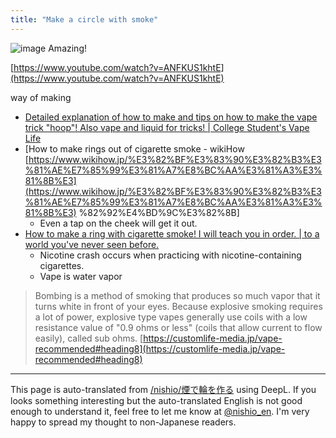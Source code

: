 ```yaml
---
title: "Make a circle with smoke"
---
```


![image](https://gyazo.com/d9df0bec73af64d91b6477e544c3d316/thumb/1000)
Amazing!

[https://www.youtube.com/watch?v=ANFKUS1khtE](https://www.youtube.com/watch?v=ANFKUS1khtE)

way of making
- [Detailed explanation of how to make and tips on how to make the vape trick "hoop"! Also vape and liquid for tricks! | College Student's Vape Life](https://ameblo.jp/taikey000/entry-12331039918.html)
- [How to make rings out of cigarette smoke - wikiHow [https://www.wikihow.jp/%E3%82%BF%E3%83%90%E3%82%B3%E3%81%AE%E7%85%99%E3%81%A7%E8%BC%AA%E3%81%A3%E3%81%8B%E3](https://www.wikihow.jp/%E3%82%BF%E3%83%90%E3%82%B3%E3%81%AE%E7%85%99%E3%81%A7%E8%BC%AA%E3%81%A3%E3%81%8B%E3) %82%92%E4%BD%9C%E3%82%8B]
    - Even a tap on the cheek will get it out.
- [How to make a ring with cigarette smoke! I will teach you in order. | to a world you've never seen before.](https://mitaseka.com/entry/2016/12/15/213015/)
    - Nicotine crash occurs when practicing with nicotine-containing cigarettes.
    - Vape is water vapor

> Bombing is a method of smoking that produces so much vapor that it turns white in front of your eyes.
> Because explosive smoking requires a lot of power, explosive type vapes generally use coils with a low resistance value of "0.9 ohms or less" (coils that allow current to flow easily), called sub ohms.
[https://customlife-media.jp/vape-recommended#heading8](https://customlife-media.jp/vape-recommended#heading8)


---
This page is auto-translated from [/nishio/煙で輪を作る](https://scrapbox.io/nishio/煙で輪を作る) using DeepL. If you looks something interesting but the auto-translated English is not good enough to understand it, feel free to let me know at [@nishio_en](https://twitter.com/nishio_en). I'm very happy to spread my thought to non-Japanese readers.
